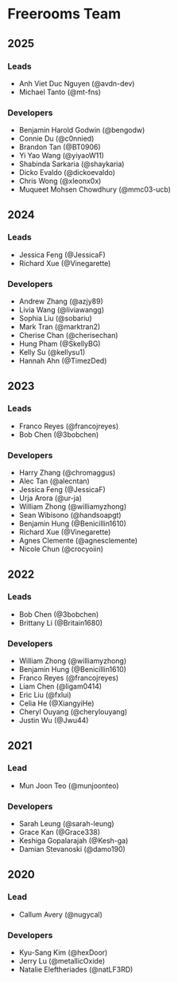 # Freerooms Team

## 2025

### Leads
- Anh Viet Duc Nguyen (@avdn-dev)
- Michael Tanto (@mt-fns)

### Developers
- Benjamin Harold Godwin (@bengodw)
- Connie Du (@c0nnied)
- Brandon Tan (@BT0906)
- Yi Yao Wang (@yiyaoW11) 
- Shabinda Sarkaria (@shaykaria)
- Dicko Evaldo (@dickoevaldo)
- Chris Wong (@xleonx0x)
- Muqueet Mohsen Chowdhury (@mmc03-ucb)

## 2024

### Leads

- Jessica Feng (@JessicaF)
- Richard Xue (@Vinegarette)

### Developers

- Andrew Zhang (@azjy89)
- Livia Wang (@liviawangg)
- Sophia Liu (@sobariu)
- Mark Tran (@marktran2)
- Cherise Chan (@cherisechan)
- Hung Pham (@SkellyBG)
- Kelly Su (@kellysu1)
- Hannah Ahn (@TimezDed)

## 2023

### Leads

- Franco Reyes (@francojreyes)
- Bob Chen (@3bobchen)

### Developers

- Harry Zhang (@chromaggus)
- Alec Tan (@alecntan)
- Jessica Feng (@JessicaF)
- Urja Arora (@ur-ja)
- William Zhong (@williamyzhong)
- Sean Wibisono (@handsoapgt)
- Benjamin Hung (@Benicillin1610)
- Richard Xue (@Vinegarette)
- Agnes Clemente (@agnesclemente)
- Nicole Chun (@crocyoiin)

## 2022

### Leads

- Bob Chen (@3bobchen)
- Brittany Li (@Britain1680)

### Developers

- William Zhong (@williamyzhong)
- Benjamin Hung (@Benicillin1610)
- Franco Reyes (@francojreyes)
- Liam Chen (@ligam0414)
- Eric Liu (@fxlui)
- Celia He (@XiangyiHe)
- Cheryl Ouyang (@cherylouyang)
- Justin Wu (@Jwu44)

## 2021

### Lead

- Mun Joon Teo (@munjoonteo)

### Developers

- Sarah Leung (@sarah-leung)
- Grace Kan (@Grace338)
- Keshiga Gopalarajah (@Kesh-ga)
- Damian Stevanoski (@damo190)

## 2020

### Lead

- Callum Avery (@nugycal)

### Developers

- Kyu-Sang Kim (@hexDoor)
- Jerry Lu (@metallicOxide)
- Natalie Eleftheriades (@natLF3RD)
